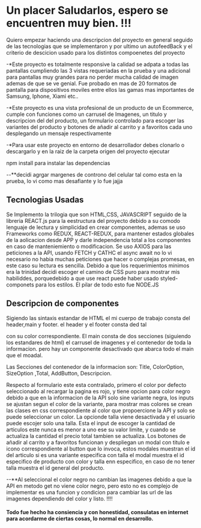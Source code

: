 # Un placer Saludarlos, espero se encuentren muy bien. !!!

Quiero empezar haciendo una descripcion del proyecto en general seguido de las tecnologias que se implementaron  y por ultimo un autofeedBack y el criterio de descicion usado para los distintos compoenetes del proyecto

-*Este proyecto es totalmente responsive la calidad se adpata a todas las pantallas cumpliendo las 3 vistas requeriadas en la prueba y una adicional para pantallas muy grandes para no perder mucha calidad de imagen ademas de que se ve genial. Fue probado en mas de 20 formatos de pantalla para dispositivos moviles entre ellos las gamas mas importantes de Samsung, Iphone, Xiami etc.. 


-*Este proyecto es una vista profesional de un producto de un Ecommerce,  cumple con funciones como un carrusel de Imagenes, un titulo y descripcion del 
del producto, un formulario controlado para escoger las variantes del producto y botones de añadir al carrito y a favoritos cada uno desplegando un mensaje respectivamente

-*Para usar este  proyecto en entorno de desarrollador debes clonarlo o descargarlo y en la raiz de la carpeta origen del proyecto ejecutar 
  
  npm install     para instalar las dependencias 

--**decidi agrgar margenes de controno del celular tal como esta en la prueba, lo vi como mas desafiante y lo fue jajja


<h2> Tecnologias Usadas </h2>
 
 Se Implemento la trilogia que son HTML,CSS, JAVASCRIPT  seguido de la libreria REACT.js para la eestructura del proyecto debido a su comodo lenguaje de lectura y simplicidad en crear componentes, ademas se uso Frameworks como REDUX, REACT-REDUX, para mantener estados globales de la aolicacion desde APP y darle independencia total a los componentes en caso de manteniemiento o modificacion. Se uso AXIOS para  las peticiones a la API, usando FETCH y CATHC el async await no lo vi necesario no habia muchas peticiones que hacer o complejas promesas, en este caso su lectura es sencilla. Debido a que los requerimientos minimos era la trinidad decidi escoger el camino de CSS puro para mostrar mis habiliddes, porquedebido a que use react puede haber usado styled-componets para los estilos. El pilar de todo esto fue NODE.JS
 
 
 <h2> Descripcion de componentes </h2>
 
 Sigiendo las sintaxis estandar de HTML el mi cuerpo de trabajo consta del header,main y footer. el header y el footer consta ded tal <nav> con su color  correspondiente. El main consta de dos secciones (siguiendo los estandares de html) el carrusel de imagenes y el contenedor de toda la informacion. pero  hay un componente desactivado que abarca todo el main que el moadal.  

  Las Secciones del contenedor de la informacion son:  Title, ColorOption, SizeOption ,Total, AddButton, Descripcion.
  
  Respecto al formulario este esta contralado, primero el color por defecto seleccionado al recargar la pagina es rojo, y tiene opcion para color negro debido a que en la informacion de la API solo sine variante negra, los inputs se ajustan segun el color de la variante, para mostrar mas colores se crean las clases en css correspondiente al color que propoercione la API y solo se puede seleccionar un color. La opcionde talla viene desactivada y el usuario puede escojer solo una talla. Esta el input de escoger la cantidad de articulos este nunca es menor a uno ese su valor limite, y cuando se actualiza la cantidad el precio total tambien se actualiza. Los botones de añadir al carrito y a favoritos funcionan y despliegan un modal con titulo e icono correspondiente al button que lo invoca, estos modales muestran el id del articulo si es una variante especifica con talla el modal muestra el id especifico de producto con color y talla enn especifico, en caso de no tener talla muestra el id general del producto.
  
  
  --**Al seleccional el color negro no cambian las imagenes debido a que la API en metodo get no viene color negro, pero esto no es complejo de implementar es una funcion y condicion para cambiar las url de las imagenes dependiendo del color y listo. !!!!

 <H4> Todo fue hecho ha consiencia y con honestidad, consulatas en internet para acordarme de ciertas cosas, lo normal en desarrollo. <!H4>
  
  
